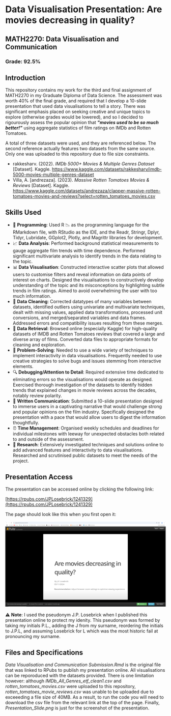 # Data Visualisation Presentation: Are movies decreasing in quality? 

## MATH2270: Data Visualisation and Communication

### Grade: 92.5%

## Introduction

This repository contains my work for the third and final assignment of MATH2270 in my Graduate Diploma of Data Science. The assessment was worth 40% of the final grade, 
and required that I develop a 10-slide presentation that used data visualisations to tell a story. There was significant emphasis placed on seeking creative and unique topics to
explore (otherwise grades would be lowered), and so I decided to rigourously assess the popular opinion that ***"movies used to be so much better!"*** using aggregate statistics of film ratings on IMDb and Rotten Tomatoes.

A total of three datasets were used, and they are referenced below. The second reference actually features two datasets from the same source. Only one was uploaded to this repository due to file size constraints.

- rakkesharv. (2022). *IMDb 5000+ Movies & Multiple Genres Dataset* [Dataset]. Kaggle. https://www.kaggle.com/datasets/rakkesharv/imdb-5000-movies-multiple-genres-dataset
- Villa, A. [andrezaza]. (2023). *Massive Rotten Tomatoes Movies & Reviews* [Dataset]. Kaggle. https://www.kaggle.com/datasets/andrezaza/clapper-massive-rotten-tomatoes-movies-and-reviews?select=rotten_tomatoes_movies.csv

## Skills Used

- 💾 **Programming**:
Used R 📉 as the programming language for the RMarkdown file, with RStudio as the IDE, and the Readr, Stringr, Dplyr, Tidyr, Lubridate, GGplot2, Plotly, and Magrittr libraries for development.
- 📈 **Data Analysis**:
Performed background statistical measurements to gauge aggregate film trends with time dependence. Performed significant multivariate analysis to identify trends in the data relating to the topic.
- 📊 **Data Visualisation**:
Constructed interactive scatter plots that allowed users to customise filters and reveal information on data points of interest on charts. Designed the visualisations to constructively develop understanding of the topic and its misconceptions by highlighting subtle trends in film ratings. Aimed to avoid overwhelming the user with too much information.
- 🧼 **Data Cleaning**:
Corrected datatypes of many variables between datasets, identified outliers using univariate and multivariate techniques, dealt with missing values, applied data transformations, processed unit conversions, and merged/separated variables and data frames. Addressed errors and compatibility issues resulting from these merges.
- 📧 **Data Retrieval**:
Browsed online (especially Kaggle) for high-quality datasets of IMDB and Rotten Tomatoes reviews that covered a large and diverse array of films. Converted data files to appropriate formats for cleaning and exploration.
- 📐 **Problem-Solving**:
Needed to use a wide variety of techniques to implement interactivity in data visualisations. Frequently needed to use creative strategies to solve bugs and issues stemming from interactive elements.
- 🔍 **Debugging/Attention to Detail**:
Required extensive time dedicated to eliminating errors so the visualisations would operate as designed. Exercised thorough investigation of the datasets to identify hidden trends that explained changes in movie reviews across the decades, notably review polarity.
- 📝 **Written Communication**:
Submitted a 10-slide presentation designed to immerse users in a captivating narrative that would challenge strong and popular opinions on the film industry. Specifically designed the presentation with a pace that would allow users to digest the information thoughtfully.
- ⏰ **Time Management**:
Organised weekly schedules and deadlines for individual milestones with leeway for unexpected obstacles both related to and outside of the assessment.
- 🔬 **Research**:
Extensively investigated techniques and solutions online to add advanced features and interactivity to data visualisations. Researched and scrutinised public datasets to meet the needs of the project.

## Presentation Access

The presentation can be accessed online by clicking the following link:

[https://rpubs.com/JPLosebrick/1241329](https://rpubs.com/JPLosebrick/1241329)

The page should look like this when you first open it:

![Example](https://github.com/AegisZoom/Film-Data-Storytelling/blob/main/Presentation_Slide.PNG)

⚠️ **Note**: I used the pseudonym J.P. Losebrick when I published this presentation online to protect my idenity. This pseudonym was formed by taking my initials P.L., adding the J from my surname, reordering the initials to J.P.L, and assuming Losebrick for L which was the most historic fail at pronouncing my surname.

## Files and Specifications

*Data Visualisation and Communication Submission.Rmd* is the original file that was linked to RPubs to publish my presentation online. All visualisations can be reporoduced with the datasets provided. There is one limitation however: although *IMDb_All_Genres_etf_clean1.csv* and *rotten_tomatoes_movies.csv* were uploaded
to this repository, *rotten_tomatoes_movie_reviews.csv* was unable to be uploaded due to exceeeding a file size of 40MB. As a result, to run the code you will
need to download the csv file from the relevant link at the top of the page. Finally, *Presentation_Slide.png* is just for the screenshot of the presentation.

